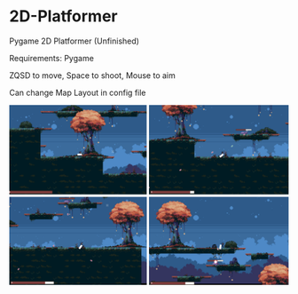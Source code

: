 # 2D-Platformer
Pygame 2D Platformer (Unfinished)

Requirements: Pygame

ZQSD to move, Space to shoot, Mouse to aim

Can change Map Layout in config file

![Alt text](./images/demo.png)

